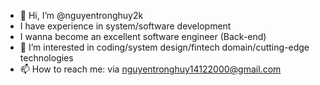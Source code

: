 - 👋 Hi, I’m @nguyentronghuy2k
- I have experience in system/software development
- I wanna become an excellent software engineer (Back-end)
- 👀 I’m interested in coding/system design/fintech domain/cutting-edge technologies
- 📫 How to reach me: via nguyentronghuy14122000@gmail.com


<!---
nguyentronghuy2k/nguyentronghuy2k is a ✨ special ✨ repository because its `README.md` (this file) appears on your GitHub profile.
You can click the Preview link to take a look at your changes.
--->

